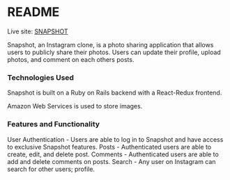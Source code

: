 # README


Live site: [SNAPSHOT](https://snapshot-mc.herokuapp.com/#/)

Snapshot, an Instagram clone, is a photo sharing application that allows users to publicly share their photos. Users can update their profile, upload photos, and comment on each others posts.

### Technologies Used

Snapshot is built on a Ruby on Rails backend with a React-Redux frontend.

Amazon Web Services is used to store images.

### Features and Functionality

User Authentication - Users are able to log in to Snapshot and have access to exclusive Snapshot features.
Posts - Authenticated users are able to create, edit, and delete post.
Comments - Authenticated users are able to add and delete comments on posts.
Search - Any user on Instagram can search for other users; profile.
